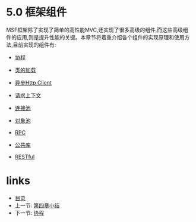 # 5.0 框架组件

MSF框架除了实现了简单的高性能MVC,还实现了很多高级的组件,而这些高级组件的应用,则是提升性能的关键。本章节将着重介绍各个组件的实现原理和使用方法,目前实现的组件有:

- [协程](<05.1.md>)

- [类的加载](<05.2.md>)

- [异步Http Client](<05.3.md>)

- [请求上下文](<05.4.md>)

- [连接池](<05.5.md>)

- [对象池](<05.6.md>)

- [RPC](<05.7.md>)

- [公共库](<05.8.md>)

- [RESTful](<05.9.md>)

# links
  * [目录](<README.md>)
  * 上一节: [第四章小结](<04.8-小结.md>)
  * 下一节: [协程](<05.1-协程.md>)